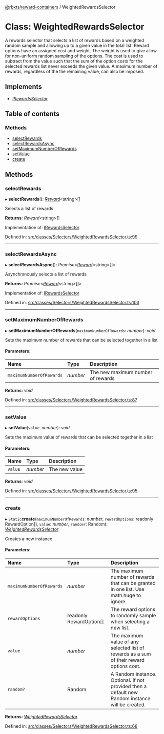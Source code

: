 [@rbxts/reward-containers](../README.md) / WeightedRewardsSelector

# Class: WeightedRewardsSelector

A rewards selector that selects a list of rewards based on a weighted random sample and allowing up to a given value in the total list.
Reward options have an assigned cost and weight.
The weight is used to give allow for non-uniform random sampling of the options.
The cost is used to subtract from the value such that the sum of the option costs for the selected rewards list never exceeds the given value.
A maximum number of rewards, regardless of the the remaining value, can also be imposed.

## Implements

* [*IRewardsSelector*](../interfaces/irewardsselector.md)

## Table of contents

### Methods

- [selectRewards](weightedrewardsselector.md#selectrewards)
- [selectRewardsAsync](weightedrewardsselector.md#selectrewardsasync)
- [setMaximumNumberOfRewards](weightedrewardsselector.md#setmaximumnumberofrewards)
- [setValue](weightedrewardsselector.md#setvalue)
- [create](weightedrewardsselector.md#create)

## Methods

### selectRewards

▸ **selectRewards**(): [*Reward*](../README.md#reward)<string\>[]

Selects a list of rewards

**Returns:** [*Reward*](../README.md#reward)<string\>[]

Implementation of: [IRewardsSelector](../interfaces/irewardsselector.md)

Defined in: [src/classes/Selectors/WeightedRewardsSelector.ts:99](https://github.com/Bytebit-Org/roblox-RewardContainers/blob/7501d5d/src/classes/Selectors/WeightedRewardsSelector.ts#L99)

___

### selectRewardsAsync

▸ **selectRewardsAsync**(): *Promise*<[*Reward*](../README.md#reward)<string\>[]\>

Asynchronously selects a list of rewards

**Returns:** *Promise*<[*Reward*](../README.md#reward)<string\>[]\>

Implementation of: [IRewardsSelector](../interfaces/irewardsselector.md)

Defined in: [src/classes/Selectors/WeightedRewardsSelector.ts:103](https://github.com/Bytebit-Org/roblox-RewardContainers/blob/7501d5d/src/classes/Selectors/WeightedRewardsSelector.ts#L103)

___

### setMaximumNumberOfRewards

▸ **setMaximumNumberOfRewards**(`maximumNumberOfRewards`: *number*): *void*

Sets the maximum number of rewards that can be selected together in a list

#### Parameters:

Name | Type | Description |
:------ | :------ | :------ |
`maximumNumberOfRewards` | *number* | The new maximum number of rewards    |

**Returns:** *void*

Defined in: [src/classes/Selectors/WeightedRewardsSelector.ts:87](https://github.com/Bytebit-Org/roblox-RewardContainers/blob/7501d5d/src/classes/Selectors/WeightedRewardsSelector.ts#L87)

___

### setValue

▸ **setValue**(`value`: *number*): *void*

Sets the maximum value of rewards that can be selected together in a list

#### Parameters:

Name | Type | Description |
:------ | :------ | :------ |
`value` | *number* | The new value    |

**Returns:** *void*

Defined in: [src/classes/Selectors/WeightedRewardsSelector.ts:95](https://github.com/Bytebit-Org/roblox-RewardContainers/blob/7501d5d/src/classes/Selectors/WeightedRewardsSelector.ts#L95)

___

### create

▸ `Static`**create**(`maximumNumberOfRewards`: *number*, `rewardOptions`: readonly RewardOption[], `value`: *number*, `random?`: Random): [*WeightedRewardsSelector*](weightedrewardsselector.md)

Creates a new instance

#### Parameters:

Name | Type | Description |
:------ | :------ | :------ |
`maximumNumberOfRewards` | *number* | The maximum number of rewards that can be granted in one list. Use math.huge to ignore.   |
`rewardOptions` | readonly RewardOption[] | The reward options to randomly sample when selecting a new list.   |
`value` | *number* | The maximum value of any selected list of rewards as a sum of their reward options cost.   |
`random?` | Random | A Random instance. Optional. If not provided then a default new Random instance will be created.    |

**Returns:** [*WeightedRewardsSelector*](weightedrewardsselector.md)

Defined in: [src/classes/Selectors/WeightedRewardsSelector.ts:68](https://github.com/Bytebit-Org/roblox-RewardContainers/blob/7501d5d/src/classes/Selectors/WeightedRewardsSelector.ts#L68)
